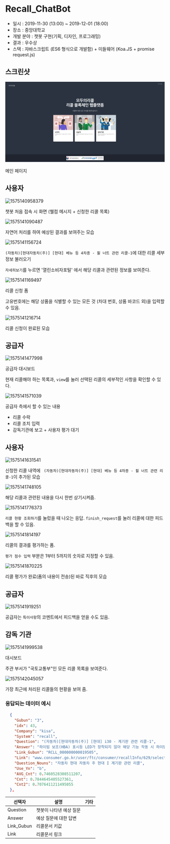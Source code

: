 # Recall_ChatBot

* 일시 : 2019-11-30 (13:00) ~ 2019-12-01 (18:00)
* 장소 : 중앙대학교
* 개발 분야 : 챗봇 구현(기획, 디자인, 프로그래밍)
* 결과 : 우수상
* 스택 : 자바스크립트 (ES6 형식으로 개발함) + 미들웨어 (Koa.JS + promise request.js)



## 스크린샷

![1575140907148](./doc_img/1575140907148.png)

메인 페이지



## 사용자

![1575140958379](./doc_img./1575140958379.png)

챗봇 처음 접속 시 화면 (웰컴 메시지 + 신청한 리콜 목록)



![1575141090487](C:\Users\KimPinot\Documents\1575141090487.png)

자연어 처리를 하여 예상된 결과를 보여주는 모습



![1575141156724](./doc_img./1575141156724.png)

`(자동차)[현대자동차(주)] [현대] 베뉴 등 4차종 - 휠 너트 관련 리콜-1`에 대한 리콜 세부 정보 불러오기

`자세히보기`를 누르면 '열린소비자포털' 에서 해당 리콜과 관련된 정보를 보여준다.



![1575141169497](./doc_img./1575141169497.png)

리콜 신청 폼

고유번호에는 해당 상품을 식별할 수 있는 모든 것 (차대 번호, 상품 바코드 외)을 입력할 수 있음.



![1575141216714](./doc_img./1575141216714.png)

리콜 신청이 완료된 모습



## 공급자

![1575141477998](./doc_img./1575141477998.png)

공급자 대시보드

현재 리콜해야 하는 목록과, `view`를 눌러 선택된 리콜의 세부적인 사항을 확인할 수 있다.



![1575141571039](./doc_img./1575141571039.png)

공급자 측에서 할 수 있는 내용

* 리콜 수락
* 리콜 조치 입력
* 감독기관에 보고 + 사용자 평가 대기



## 사용자

![1575141631541](./doc_img./1575141631541.png)

신청한 리콜 내역에 ` (자동차)[현대자동차(주)] [현대] 베뉴 등 4차종 - 휠 너트 관련 리콜-1`이 추가된 모습



![1575141748105](./doc_img./1575141748105.png)

해당 리콜과 관련된 내용을 다시 한번 상기시켜줌.



![1575141776373](./doc_img./1575141776373.png)

`리콜 현황 조회하기`를 눌렀을 때 나오는 응답. `finish_request`를 눌러 리콜에 대한 피드백을 할 수 있음.



![1575141814197](./doc_img./1575141814197.png)

리콜의 결과를 평가하는 폼.

`평가 점수 입력` 부분은 1부터 5까지의 숫자로 지정할 수 있음.



![1575141870225](./doc_img./1575141870225.png)

리콜 평가가 완료(폼의 내용이 전송)된 바로 직후의 모습



## 공급자

![1575141919251](./doc_img./1575141919251.png)

공급자는 `특이사항`의 코멘트에서 피드백을 얻을 수도 있음.



## 감독 기관

![1575141999538](\1575141999538.png)

대시보드

주관 부서가 "국토교통부"인 모든 리콜 목록을 보여준다.



![1575142045057](./doc_img./1575142045057.png)

가장 최근에 처리된 리콜들의 현황을 보여 줌.



### 응답되는 데이터 예시

```json
  {
    "Gubun": "3",
    "idx": 43,
    "Company": "kisa",
    "System": "recall",
    "Question": "(자동차)[현대자동차(주)] [현대] i30 - 계기판 관련 리콜-1",
    "Answer": "하이빔 보조(HBA) 표시등 LED가 장착되지 않아 해당 기능 작동 시 하이빔 보조 기능은 정상 작동하나 하이빔 보조 표시등이 계기판 내 점등되지 않을 수 있는 가능성에 따른 리콜 (안전기준 제38조 부적합)",
    "Link_Gubun": "RCLL_000000000019505", 
    "Link": "www.consumer.go.kr/user/ftc/consumer/recallInfo/629/selectRecallInfoInternalDetail.do?recallSn=RCLL_000000000019505",
    "Question_Nouns": "자동차 현대 자동차 주 현대 I 계기판 관련 리콜",
    "Use_Yn": "b",
    "AVG_Cnt": 0.7460528308511207,
    "Cnt": 0.7844645405527361,
    "Cnt2": 0.7076411211495055
  },
```

| 선택자   | 설명                    | 기타 |
| -------- | ----------------------- | ---- |
| Question | 챗봇이 나타낸 예상 질문 |      |
| Answer   | 예상 질문에 대한 답변   |      |
|  Link_Gubun        |리콜문서 키값                |      |
|  Link        |리콜문서 링크                |      |

